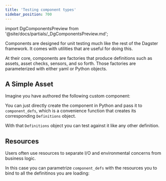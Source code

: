 ```yaml
---
title: 'Testing component types'
sidebar_position: 700
---
```


import DgComponentsPreview from '@site/docs/partials/\_DgComponentsPreview.md';

<DgComponentsPreview />

Components are designed for unit testing much like the rest of the Dagster framework. It comes with utilities that are useful for doing this.

At their core, components are factories that produce definitions such as assets,
asset checks, sensors, and so forth. Those factories are parameterized with either yaml or Python objects.

## A Simple Asset

Imagine you have authored the following custom component:

<CodeExample
  path="docs_snippets/docs_snippets/guides/components/testing-components-types/1-simple-component.py"
  language="python"
  title="my_project/src/my_project/lib/simple_component.py"
/>

You can just directly create the component in Python and pass it
to `component_defs`, which is a convenience function that creates its corresponding `Definitions` object.

With that `Definitions` object you can test against it like any
other definition.

<CodeExample
  path="docs_snippets/docs_snippets/guides/components/testing-components-types/2-test-simple-component.py"
  language="python"
  title="my_project/tests/test_simple_component.py"
/>

## Resources

Users often use resources to separate I/O and environmental concerns from business logic.


<CodeExample
  path="docs_snippets/docs_snippets/guides/components/testing-components-types/3-component-with-resources.py"
  language="python"
  title="my_project/src/my_project/lib/component_with_resources.py"
/>

In this case you can parametrize `component_defs` with the resources you to bind to all the definitinos you are loading:

<CodeExample
  path="docs_snippets/docs_snippets/guides/components/testing-components-types/4-test-component-with-resources.py"
  language="python"
  title="my_project/tests/test_component_with_resources.py"
/>